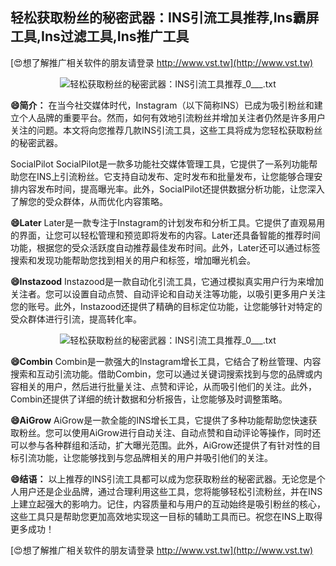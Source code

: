 ## **轻松获取粉丝的秘密武器：INS引流工具推荐,Ins霸屏工具,Ins过滤工具,Ins推广工具**

[😍想了解推广相关软件的朋友请登录 http://www.vst.tw](http://www.vst.tw)

 <center><img src="https://vst.tw/MP4/tuiguang/png/0.png" alt="轻松获取粉丝的秘密武器：INS引流工具推荐_0___.txt"></center>

**😄简介：**
在当今社交媒体时代，Instagram（以下简称INS）已成为吸引粉丝和建立个人品牌的重要平台。然而，如何有效地引流粉丝并增加关注者仍然是许多用户关注的问题。本文将向您推荐几款INS引流工具，这些工具将成为您轻松获取粉丝的秘密武器。

SocialPilot
SocialPilot是一款多功能社交媒体管理工具，它提供了一系列功能帮助您在INS上引流粉丝。它支持自动发布、定时发布和批量发布，让您能够合理安排内容发布时间，提高曝光率。此外，SocialPilot还提供数据分析功能，让您深入了解您的受众群体，从而优化内容策略。

**😄Later**
Later是一款专注于Instagram的计划发布和分析工具。它提供了直观易用的界面，让您可以轻松管理和预览即将发布的内容。Later还具备智能的推荐时间功能，根据您的受众活跃度自动推荐最佳发布时间。此外，Later还可以通过标签搜索和发现功能帮助您找到相关的用户和标签，增加曝光机会。

**😄Instazood**
Instazood是一款自动化引流工具，它通过模拟真实用户行为来增加关注者。您可以设置自动点赞、自动评论和自动关注等功能，以吸引更多用户关注您的账号。此外，Instazood还提供了精确的目标定位功能，让您能够针对特定的受众群体进行引流，提高转化率。

 <center><img src="https://vst.tw/MP4/tuiguang/png/7.png" alt="轻松获取粉丝的秘密武器：INS引流工具推荐_0___.txt"></center>

**😄Combin**
Combin是一款强大的Instagram增长工具，它结合了粉丝管理、内容搜索和互动引流功能。借助Combin，您可以通过关键词搜索找到与您的品牌或内容相关的用户，然后进行批量关注、点赞和评论，从而吸引他们的关注。此外，Combin还提供了详细的统计数据和分析报告，让您能够及时调整策略。

**😄AiGrow**
AiGrow是一款全能的INS增长工具，它提供了多种功能帮助您快速获取粉丝。您可以使用AiGrow进行自动关注、自动点赞和自动评论等操作，同时还可以参与各种群组和活动，扩大曝光范围。此外，AiGrow还提供了有针对性的目标引流功能，让您能够找到与您品牌相关的用户并吸引他们的关注。

**😄结语：**
以上推荐的INS引流工具都可以成为您获取粉丝的秘密武器。无论您是个人用户还是企业品牌，通过合理利用这些工具，您将能够轻松引流粉丝，并在INS上建立起强大的影响力。记住，内容质量和与用户的互动始终是吸引粉丝的核心，这些工具只是帮助您更加高效地实现这一目标的辅助工具而已。祝您在INS上取得更多成功！

[😍想了解推广相关软件的朋友请登录 http://www.vst.tw](http://www.vst.tw)



